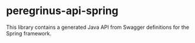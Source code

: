 # peregrinus-api-spring

This library contains a generated Java API from Swagger definitions for the Spring framework.